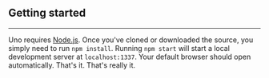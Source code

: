 ## Getting started
---
Uno requires [Node.js](https://nodejs.org/en/). Once you've cloned or downloaded the source, you simply need to run `npm install`. Running `npm start` will start a local development server at `localhost:1337`. Your default browser should open automatically. That's it. That's really it.
